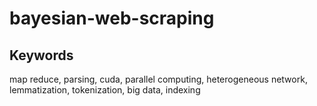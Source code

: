 # bayesian-web-scraping

## Keywords
map reduce, parsing, cuda, parallel computing, heterogeneous network, lemmatization, tokenization, big data, indexing
